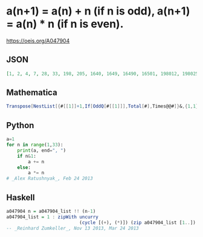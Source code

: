 # a\(n\+1\) \= a\(n\) \+ n \(if n is odd\), a\(n\+1\) \= a\(n\) \* n \(if n is even\)\.
https://oeis.org/A047904
## JSON
```JSON
[1, 2, 4, 7, 28, 33, 198, 205, 1640, 1649, 16490, 16501, 198012, 198025, 2772350, 2772365, 44357840, 44357857, 798441426, 798441445, 15968828900, 15968828921, 351314236262, 351314236285, 8431541670840, 8431541670865, 219220083442490]
```
## Mathematica
```Mathematica
Transpose[NestList[{#[[1]]+1,If[OddQ[#[[1]]],Total[#],Times@@#]}&,{1,1},30]][[2]] (* _Harvey P. Dale_, Sep 11 2012 *)
```
## Python
```Python
a=1
for n in range(1,33):
    print(a, end=", ")
    if n&1:
        a += n
    else:
        a *= n
# _Alex Ratushnyak_, Feb 24 2013
```
## Haskell
```Haskell
a047904 n = a047904_list !! (n-1)
a047904_list = 1 : zipWith uncurry
                           (cycle [(+), (*)]) (zip a047904_list [1..])
-- _Reinhard Zumkeller_, Nov 13 2013, Mar 24 2013
```
